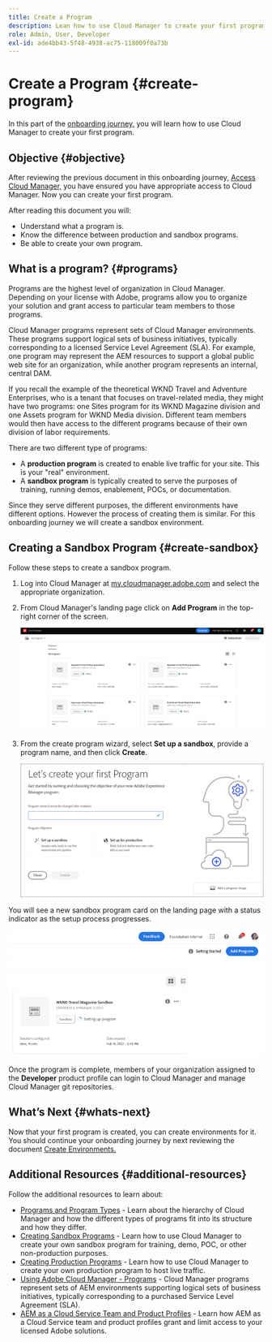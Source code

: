 ```yaml
---
title: Create a Program
description: Lean how to use Cloud Manager to create your first program.
role: Admin, User, Developer
exl-id: ade4bb43-5f48-4938-ac75-118009f0a73b
---
```

# Create a Program {#create-program}

In this part of the [onboarding journey,](overview.md) you will learn how to use Cloud Manager to create your first program.

## Objective {#objective}

After reviewing the previous document in this onboarding journey, [Access Cloud Manager,](cloud-manager.md) you have ensured you have appropriate access to Cloud Manager. Now you can create your first program.

After reading this document you will:

* Understand what a program is.
* Know the difference between production and sandbox programs.
* Be able to create your own program.

## What is a program? {#programs}

Programs are the highest level of organization in Cloud Manager. Depending on your license with Adobe, programs allow you to organize your solution and grant access to particular team members to those programs.

Cloud Manager programs represent sets of Cloud Manager environments. These programs support logical sets of business initiatives, typically corresponding to a licensed Service Level Agreement (SLA). For example, one program may represent the AEM resources to support a global public web site for an organization, while another program represents an internal, central DAM.

If you recall the example of the theoretical WKND Travel and Adventure Enterprises, who is a tenant that focuses on travel-related media, they might have two programs: one Sites program for its WKND Magazine division and one Assets program for WKND Media division. Different team members would then have access to the different programs because of their own division of labor requirements.

There are two different type of programs:

* A **production program** is created to enable live traffic for your site. This is your "real" environment.
* A **sandbox program** is typically created to serve the purposes of training, running demos, enablement, POCs, or documentation.

Since they serve different purposes, the different environments have different options. However the process of creating them is similar. For this onboarding journey we will create a sandbox environment.

## Creating a Sandbox Program {#create-sandbox}

Follow these steps to create a sandbox program.

1. Log into Cloud Manager at [my.cloudmanager.adobe.com](https://my.cloudmanager.adobe.com/) and select the appropriate organization.
 
1. From Cloud Manager's landing page click on **Add Program** in the top-right corner of the screen.

   ![Cloud Manager landing page](/help/implementing/cloud-manager/getting-access-to-aem-in-cloud/assets/first_timelogin1.png) 

1. From the create program wizard, select **Set up a sandbox**, provide a program name, and then click **Create**.

   ![Program type creation](/help/implementing/cloud-manager/getting-access-to-aem-in-cloud/assets/create-sandbox.png)

You will see a new sandbox program card on the landing page with a status indicator as the setup process progresses.

![Sandbox creation from overview page](/help/implementing/cloud-manager/getting-access-to-aem-in-cloud/assets/program-create-setupdemo2.png)

Once the program is complete, members of your organization assigned to the **Developer** product profile can login to Cloud Manager and manage Cloud Manager git repositories.

## What’s Next {#whats-next}

Now that your first program is created, you can create environments for it. You should continue your onboarding journey by next reviewing the document [Create Environments.](create-environments.md)

## Additional Resources {#additional-resources}

Follow the additional resources to learn about:

* [Programs and Program Types](/help/implementing/cloud-manager/getting-access-to-aem-in-cloud/program-types.md) - Learn about the hierarchy of Cloud Manager and how the different types of programs fit into its structure and how they differ.
* [Creating Sandbox Programs](/help/implementing/cloud-manager/getting-access-to-aem-in-cloud/creating-sandbox-programs.md) - Learn how to use Cloud Manager to create your own sandbox program for training, demo, POC, or other non-production purposes.
* [Creating Production Programs](/help/implementing/cloud-manager/getting-access-to-aem-in-cloud/creating-production-programs.md) - Learn how to use Cloud Manager to create your own production program to host live traffic.
* [Using Adobe Cloud Manager - Programs](https://experienceleague.adobe.com/docs/experience-manager-learn/cloud-service/cloud-manager/programs.html) - Cloud Manager programs represent sets of AEM environments supporting logical sets of business initiatives, typically corresponding to a purchased Service Level Agreement (SLA).
* [AEM as a Cloud Service Team and Product Profiles](/help/onboarding/aem-cs-team-product-profiles.md) - Learn how AEM as a Cloud Service team and product profiles grant and limit access to your licensed Adobe solutions.
